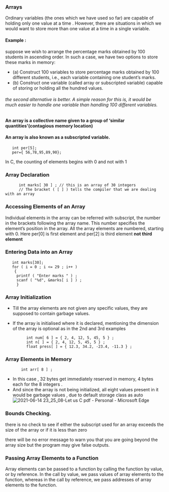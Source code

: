 ### Arrays

Ordinary variables (the ones which we have used so far) are capable of holding only one value at a time . 
However, there are situations in which we would want to store more than one value at a time in a single variable.

#### Example :
suppose we wish to arrange the percentage marks obtained by 100 students in ascending order. In such a case, we have two options to store these marks in memory: <br>
- (a) Construct 100 variables to store percentage marks obtained by 100 different students, i.e., each variable containing one student’s marks.
- (b) Construct one variable (called array or subscripted variable) capable of storing or holding all the hundred values.

###### the second alternative is better. A simple reason for this is, it would be much easier to handle one variable than handling 100 different variables.

#### An array is a collective name given to a group of ‘similar quantities'(contagious memory location)
#### An array is also known as a subscripted variable.
       int per[5];
       per={ 56,78,95,89,90};
 
  In C, the counting of elements begins with 0 and not with 1
  
  
  ### Array Declaration
          int marks[ 30 ] ; // this is an array of 30 integers 
          // The bracket ( [ ] ) tells the compiler that we are dealing with an array
          
  ### Accessing Elements of an Array
 Individual elements in the array can be referred with subscript, the number in the brackets following the array name. This number specifies the element’s position in the array.
 All the array elements are numbered, starting with 0. 
 Here per[0] is first element and per[2] is third element **not third element**
 
 ### Entering Data into an Array
       
       int marks[30];
       for ( i = 0 ; i <= 29 ; i++ )
        {
         printf ( "Enter marks " ) ;
         scanf ( "%d", &marks[ i ] ) ;
         }
 ### Array Initialization
 - Till the array elements are not given any specific values, they are supposed to contain garbage values.
 - If the array is initialised where it is declared, mentioning the dimension of the array is optional as in the 2nd and 3rd examples
 
             int num[ 6 ] = { 2, 4, 12, 5, 45, 5 } ;
             int n[ ] = { 2, 4, 12, 5, 45, 5 } ;
             float press[ ] = { 12.3, 34.2, -23.4, -11.3 } ;
             
  ### Array Elements in Memory
           int arr[ 8 ] ;
- In this case ,  32 bytes get immediately reserved in memory, 4 bytes each for the 8 integers .
- And since the array is not being initialized, all eight values present in it would be garbage values , due to default storage class as auto![2021-06-14 23_25_08-Let us C pdf - Personal - Microsoft​ Edge](https://user-images.githubusercontent.com/72215893/121937080-eeffd000-cd67-11eb-91c6-15a11041bf13.png)

### Bounds Checking. <br>
there is no check to see if either  the subscript used for an array exceeds the size of the array or if it is less than zero <br>

there will be no error message to warn you that you are going beyond the array size but the program may give false outputs.

### Passing Array Elements to a Function 
Array elements can be passed to a function by calling the function by value, or by reference. In the call by value, we pass values of array 
elements to the function, whereas in the call by reference, we pass addresses of array elements to the function. 
